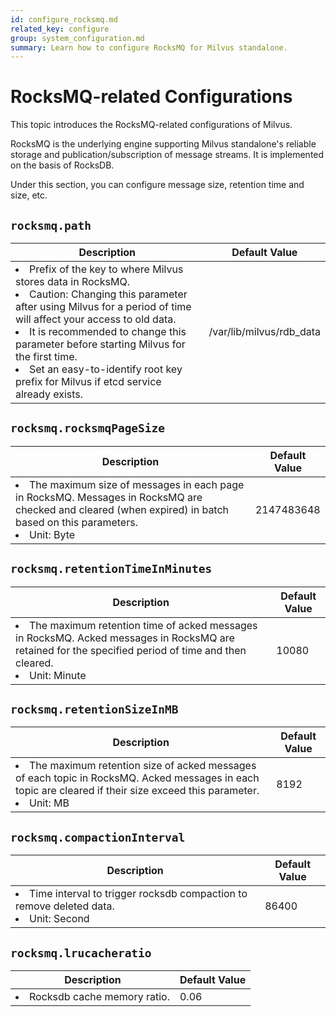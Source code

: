 ```yaml
---
id: configure_rocksmq.md
related_key: configure
group: system_configuration.md
summary: Learn how to configure RocksMQ for Milvus standalone.
---
```


# RocksMQ-related Configurations

This topic introduces the RocksMQ-related configurations of Milvus.

RocksMQ is the underlying engine supporting Milvus standalone's reliable storage and publication/subscription of message streams. It is implemented on the basis of RocksDB.

Under this section, you can configure message size, retention time and size, etc.


## `rocksmq.path`

<table id="rocksmq.path">
  <thead>
    <tr>
      <th class="width80">Description</th>
      <th class="width20">Default Value</th> 
    </tr>
  </thead>
  <tbody>
    <tr>
      <td>
        <li>Prefix of the key to where Milvus stores data in RocksMQ.</li>
        <li>Caution: Changing this parameter after using Milvus for a period of time will affect your access to old data.</li>
        <li>It is recommended to change this parameter before starting Milvus for the first time.</li>
        <li>Set an easy-to-identify root key prefix for Milvus if etcd service already exists.</li>
      </td>
      <td>/var/lib/milvus/rdb_data</td>
    </tr>
  </tbody>
</table>


## `rocksmq.rocksmqPageSize`

<table id="rocksmq.rocksmqPageSize">
  <thead>
    <tr>
      <th class="width80">Description</th>
      <th class="width20">Default Value</th> 
    </tr>
  </thead>
  <tbody>
    <tr>
      <td>
        <li>The maximum size of messages in each page in RocksMQ. Messages in RocksMQ are checked and cleared (when expired) in batch based on this parameters.</li>
        <li>Unit: Byte</li>
      </td>
      <td>2147483648</td>
    </tr>
  </tbody>
</table>


## `rocksmq.retentionTimeInMinutes`

<table id="rocksmq.retentionTimeInMinutes">
  <thead>
    <tr>
      <th class="width80">Description</th>
      <th class="width20">Default Value</th> 
    </tr>
  </thead>
  <tbody>
    <tr>
      <td>
        <li>The maximum retention time of acked messages in RocksMQ. Acked messages in RocksMQ are retained for the specified period of time and then cleared.</li>
        <li>Unit: Minute</li>
      </td>
      <td>10080</td>
    </tr>
  </tbody>
</table>


## `rocksmq.retentionSizeInMB`

<table id="rocksmq.retentionSizeInMB">
  <thead>
    <tr>
      <th class="width80">Description</th>
      <th class="width20">Default Value</th> 
    </tr>
  </thead>
  <tbody>
    <tr>
      <td>
        <li>The maximum retention size of acked messages of each topic in RocksMQ. Acked messages in each topic are cleared if their size exceed this parameter.</li>
        <li>Unit: MB</li>
      </td>
      <td>8192</td>
    </tr>
  </tbody>
</table>

## `rocksmq.compactionInterval`

<table id="rocksmq.compactionInterval">
  <thead>
    <tr>
      <th class="width80">Description</th>
      <th class="width20">Default Value</th> 
    </tr>
  </thead>
  <tbody>
    <tr>
      <td>
        <li>Time interval to trigger rocksdb compaction to remove deleted data. </li>
        <li>Unit: Second</li>
      </td>
      <td>86400</td>
    </tr>
  </tbody>
</table>

## `rocksmq.lrucacheratio`

<table id="rocksmq.lrucacheratio">
  <thead>
    <tr>
      <th class="width80">Description</th>
      <th class="width20">Default Value</th> 
    </tr>
  </thead>
  <tbody>
    <tr>
      <td>
        <li>Rocksdb cache memory ratio. </li>
      </td>
      <td>0.06</td>
    </tr>
  </tbody>
</table>
